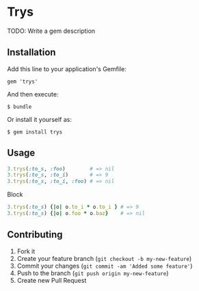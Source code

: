 # Trys

TODO: Write a gem description

## Installation

Add this line to your application's Gemfile:

    gem 'trys'

And then execute:

    $ bundle

Or install it yourself as:

    $ gem install trys

## Usage

```ruby
3.trys(:to_s, :foo)        # => nil
3.trys(:to_s, :to_i)       # => 9
3.trys(:to_s, :to_i, :foo) # => nil
```

Block 

```ruby
3.trys(:to_s) {|o| o.to_i * o.to_i } # => 9
3.trys(:to_s) {|o| o.foo * o.baz}    # => nil
```

## Contributing

1. Fork it
2. Create your feature branch (`git checkout -b my-new-feature`)
3. Commit your changes (`git commit -am 'Added some feature'`)
4. Push to the branch (`git push origin my-new-feature`)
5. Create new Pull Request
